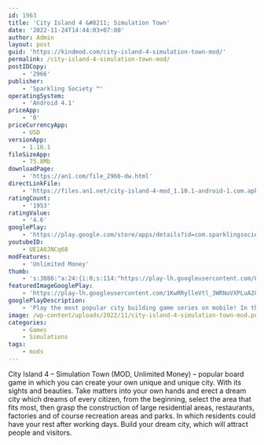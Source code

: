 ```yaml
---
id: 1963
title: 'City Island 4 &#8211; Simulation Town'
date: '2022-11-24T14:44:03+07:00'
author: Admin
layout: post
guid: 'https://kindmod.com/city-island-4-simulation-town-mod/'
permalink: /city-island-4-simulation-town-mod/
postIDCopy:
    - '2966'
publisher:
    - 'Sparkling Society ™'
operatingSystem:
    - 'Android 4.1'
priceApp:
    - '0'
priceCurrencyApp:
    - USD
versionApp:
    - 1.10.1
fileSizeApp:
    - 75.8Mb
downloadPage:
    - 'https://an1.com/file_2966-dw.html'
directLinkFile:
    - 'https://files.an1.net/city-island-4-mod_1.10.1-android-1.com.apk'
ratingCount:
    - '1953'
ratingValue:
    - '4.6'
googlePlay:
    - 'https://play.google.com/store/apps/details?id=com.sparklingsociety.cityisland4'
youtubeID:
    - UE1A0JNCq68
modFeatures:
    - 'Unlimited Money'
thumb:
    - 's:3086:"a:24:{i:0;s:114:"https://play-lh.googleusercontent.com/8pxP-ukUX3Hpyn2ffg0N0PQML-_7DymCs9MXVfzLz9emnU1nMRffsYH5-dnR23x7dA=w526-h296";i:1;s:114:"https://play-lh.googleusercontent.com/jDbElxzq2ETmbqWJR1fD2wDt2sXDxSY7yrDmbh7m0pG1u4NWeZbo2u1wyEKlNyaGSQ=w526-h296";i:2;s:114:"https://play-lh.googleusercontent.com/N5bEc8V2h-di1QdlcJMZTfMTwlahXi940D7KLoV8Y97bptLsNdbj-M3dtZwpotGhFQ=w526-h296";i:3;s:116:"https://play-lh.googleusercontent.com/P2mIEx27M5WkWLOf6pB-r0CCj4J9wBF5-xKm6rHvGvFha0luDs0ecgWDOcs_toJaJ2yM=w526-h296";i:4;s:114:"https://play-lh.googleusercontent.com/W0kzxJ0AWnfY5Q9V-IgoIy_lwu-KNsu_rV0yiSp_5FzKdV9-Se1uEhFKClzwvKD84Q=w526-h296";i:5;s:115:"https://play-lh.googleusercontent.com/gmgV2PspuZZhE3Nna3iPCyiEnr8oAcwSpVBkQ-CsZPl5OpSfBSYHq0EExlO-lyZVdd4=w526-h296";i:6;s:114:"https://play-lh.googleusercontent.com/iPHpBFy3-btWWG_qmQW-4Azc5JTsJscF41O1ZWxN8XxVH3BrKBLwgibjGBobzpxcsw=w526-h296";i:7;s:115:"https://play-lh.googleusercontent.com/rBZxvsfhndAJmH63Ydc1QOCkfLxn0Mbk2L_lQNi92_YIowX52BNpjwQ_9jnIkBhRghc=w526-h296";i:8;s:114:"https://play-lh.googleusercontent.com/iFHfB-_WfwGoTsor_UtyX7lchGXqroO6g_AmbYv8gKiUC8z6dZCsrV9Q6cnadwXveQ=w526-h296";i:9;s:114:"https://play-lh.googleusercontent.com/aAWHqamMqJse7xg9gsVXqd9-otFeIpkS8fB0bzeIry_-Q0uOY5p5p1UMJsm19nR4Nw=w526-h296";i:10;s:115:"https://play-lh.googleusercontent.com/rt0ldT2wERLjyNV1vLlawo89SN6PdW82fO27V3QgX3iJPP4BRO2fF57MXCL4BUNG7u0=w526-h296";i:11;s:114:"https://play-lh.googleusercontent.com/wIMeKDBTUob1BPdyWTqT745nrOwZE4w7KVBoFXJl_pcREEIRYcM0eMi5J7ld074UHg=w526-h296";i:12;s:114:"https://play-lh.googleusercontent.com/bk9gIdlvGSl0r5ynTyLImCCLVBBnVcANlfTUtiQyIMHh9UWy4Cw2CbeTyopzJnAQZg=w526-h296";i:13;s:115:"https://play-lh.googleusercontent.com/enRNvWDuyrS2vr6z8z6bmHRxJde9VUATs9hPlcevULcBoccl_Qhw8klNVMbg7ehO0IE=w526-h296";i:14;s:115:"https://play-lh.googleusercontent.com/0rYU1BgDrlS3ln6oDKmNJu3kadeSCg_-YVh8PlYDkh0MXKMxGp2VutjEFKJ0d5ZBA_k=w526-h296";i:15;s:115:"https://play-lh.googleusercontent.com/0-Q9qFGq1j6TNHDX-jWcWMUC3UE6ZWzczJRJVscdojztnj5XI7-xsEbpe-nxvNB-8gY=w526-h296";i:16;s:114:"https://play-lh.googleusercontent.com/pRpH5_Z4yeJ84PcQFBqo8DPQVt7G0KPG8NaiG3Tvt-XaeaEzDBSHy1Xcb6rXtyHkRg=w526-h296";i:17;s:116:"https://play-lh.googleusercontent.com/hYlzms4YDB68Pvxmeg9FmTGoWUYb_f_bQWEezekdJIjC0jxWRN2Sg17XCDS7D03U_uCV=w526-h296";i:18;s:115:"https://play-lh.googleusercontent.com/e5l0DVwQgpw8XBN2joXbE0Xl7LsT4QFZaZLxUKZwDmWp5xEWORoPod67F7GW0kzUi5w=w526-h296";i:19;s:114:"https://play-lh.googleusercontent.com/UN67uouz-pesitoL-MQ2oEcBNefY4ty9isqE5r9_GBfW92EMzPRfiVGIlw8Psr4Pyg=w526-h296";i:20;s:116:"https://play-lh.googleusercontent.com/Iu5b5d2HGGcyla7AkaQaUOc54y6C_yxjdERgAiKVTh73dSqtNmDFG4tGjiDZWtnhgixN=w526-h296";i:21;s:115:"https://play-lh.googleusercontent.com/RSWNfo5rrgVuo7C7aYsUxoqIutak8wxhU8pPEQG2YAqB0mJI5749RHkrIaTfinWDZOU=w526-h296";i:22;s:116:"https://play-lh.googleusercontent.com/JcwneoIQa2KsoI7vSEszrD-W4AV2Ufq66Mh9a35TsWuZtLeqvsDiGiK8azfE1Nelalcw=w526-h296";i:23;s:115:"https://play-lh.googleusercontent.com/iU5yh5ASLOpHYaq6kulCOgM371M24AQ9jeFSP8YzmTu3X7XhBmtdWYdLtSIuAB-UBT4=w526-h296";}";'
featuredImageGooglePlay:
    - 'https://play-lh.googleusercontent.com/1KwRRylleVtl_3WRNoVXPLuA28LyW-5xR6SGiZM-SeewUX58SMyBi0j1SYSWvCD_KjjQ'
googlePlayDescription:
    - 'Play the most popular city building game series on mobile! In this new City Island game, City Island 4- Simulation Town: Expand the Skyline, town building has never been more fun! You’ll be the tycoon to grow a small village on one island into a virtual world on multiple islands. No internet required to play.Discover new islands, expand your town and city life, keep your citizens happy, manage transportation and enjoy a virtual world full of quests! Join over 50 million players that played the City Island series so far. The game is highly rated for its awesome detailed graphics and realism. Place buildings and decorations strategically to keep the cash flowing and your city growing. Watch your islands come to life, in the snow, rain and sun, night and day! Manage and expand your city on the go – both online and offline playable.*** With over 85 million downloads and over 10 city building games, Sparkling Society is -despite a small but really passionate team- one of the biggest City Builder Simulation Game developers of the world ***.'
image: /wp-content/uploads/2022/11/city-island-4-simulation-town-mod.png
categories:
    - Games
    - Simulations
tags:
    - mods
---
```


City Island 4 – Simulation Town (MOD, Unlimited Money) – popular board game in which you can create your own unique and unique city. With its sights and beauties. Take matters into your own hands and erect a dream city which dreams of every citizen, from the beginning, select the area that fits most, then grasp the construction of large residential areas, restaurants, factories and of course recreation areas and parks. In which residents could have your rest after working days. Build your dream city, which will attract people and visitors.